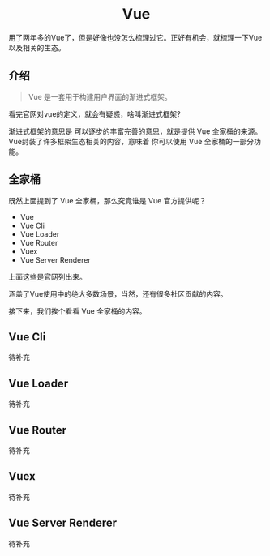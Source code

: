 <center>

# Vue

</center>

用了两年多的Vue了，但是好像也没怎么梳理过它。正好有机会，就梳理一下Vue以及相关的生态。

## 介绍

> Vue 是一套用于构建用户界面的渐进式框架。 

看完官网对vue的定义，就会有疑惑，啥叫渐进式框架?

渐进式框架的意思是 可以逐步的丰富完善的意思，就是提供 Vue 全家桶的来源。Vue封装了许多框架生态相关的内容，意味着 你可以使用 Vue 全家桶的一部分功能。

## 全家桶
既然上面提到了 Vue 全家桶，那么究竟谁是 Vue 官方提供呢？
* Vue
* Vue Cli
* Vue Loader
* Vue Router
* Vuex
* Vue Server Renderer

上面这些是官网列出来。

涵盖了Vue使用中的绝大多数场景，当然，还有很多社区贡献的内容。

接下来，我们挨个看看 Vue 全家桶的内容。

## Vue Cli
待补充

## Vue Loader
待补充

## Vue Router
待补充

## Vuex
待补充

## Vue Server Renderer
待补充

